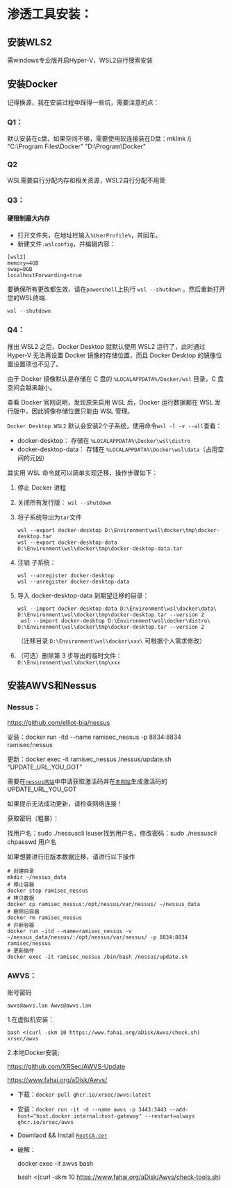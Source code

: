 # 渗透工具安装：

## 安装WLS2

需windows专业版开启Hyper-V，WSL2自行搜索安装

## 安装Docker

记得换源，我在安装过程中踩得一些坑，需要注意的点：

### Q1：

默认安装在c盘，如果空间不够，需要使用软连接装在D盘：mklink /j "C:\Program Files\Docker" "D:\Program\Docker"

### Q2

WSL需要自行分配内存和相关资源，WSL2自行分配不用管

### Q3：

#### 硬限制最大内存

- 打开文件夹，在地址栏输入`%UserProfile%`，并回车。
- 新建文件`.wslconfig`，并编辑内容：

```text
[wsl2]
memory=4GB
swap=8GB
localhostForwarding=true
```

要确保所有更改都生效，请在`powershell`上执行 `wsl --shutdown` 。然后重新打开您的WSL终端.

```powershell
wsl --shutdown
```

### Q4：

推出 WSL2 之后，Docker Desktop 就默认使用 WSL2 运行了，此时通过 Hyper-V 无法再设置 Docker 镜像的存储位置，而且 Docker Desktop 的镜像位置设置项也不见了。

由于 Docker 镜像默认是存储在 C 盘的 `%LOCALAPPDATA%/Docker/wsl` 目录，C 盘空间会越来越小。

查看 Docker 官网说明，发现原来启用 WSL 后，Docker 运行数据都在 WSL 发行版中，因此镜像存储位置只能由 WSL 管理。

`Docker Desktop WSL2` 默认会安装2个子系统，使用命令`wsl -l -v --all`查看：

- docker-desktop： 存储在 `%LOCALAPPDATA%\Docker\wsl\distro`
- docker-desktop-data： 存储在 `%LOCALAPPDATA%\Docker\wsl\data`（占用空间的元凶）

其实用 WSL 命令就可以简单实现迁移，操作步骤如下：

1. 停止 Docker 进程

2. 关闭所有发行版： `wsl --shutdown`

3. 将子系统导出为`tar`文件

   ```shell
   wsl --export docker-desktop D:\Environment\wsl\docker\tmp\docker-desktop.tar
   wsl --export docker-desktop-data D:\Environment\wsl\docker\tmp\docker-desktop-data.tar
   ```

4. 注销 子系统：

   ```shell
   wsl --unregister docker-desktop
   wsl --unregister docker-desktop-data
   ```

5. 导入 docker-desktop-data 到期望迁移的目录： 

   ```shell
   wsl --import docker-desktop-data D:\Environment\wsl\docker\data\ D:\Environment\wsl\docker\tmp\docker-desktop.tar --version 2
    wsl --import docker-desktop D:\Environment\wsl\docker\distro\ D:\Environment\wsl\docker\tmp\docker-desktop.tar --version 2
   ```

    （迁移目录 `D:\Environment\wsl\docker\xxx\` 可根据个人需求修改）

6. （可选）删除第 3 步导出的临时文件： `D:\Environment\wsl\docker\tmp\xxx`

## 安装AWVS和Nessus

### Nessus：

https://github.com/elliot-bia/nessus

安装：docker run -itd --name ramisec_nessus -p 8834:8834 ramisec/nessus

更新：docker exec -it ramisec_nessus /nessus/update.sh "UPDATE_URL_YOU_GOT"

需要在[`nessus网站`](https://tenable.com/products/nessus/nessus-essentials)中申请获取激活码并在[`本网站`](https://plugins.nessus.org/v2/offline.php)生成激活码的UPDATE_URL_YOU_GOT

如果提示无法成功更新，请检查网络连接！

获取密码（粗暴）：

找用户名：sudo ./nessuscli lsuser找到用户名，修改密码：sudo ./nessuscli chpasswd 用户名

如果想要进行旧版本数据迁移，请进行以下操作
   ```shell
# 创建目录
mkdir ~/nessus_data
# 停止容器
docker stop ramisec_nessus
# 拷贝数据
docker cp ramisec_nessus:/opt/nessus/var/nessus/ ~/nessus_data
# 删除旧容器
docker rm ramisec_nessus
# 开新容器
docker run -itd --name=ramisec_nessus -v ~/nessus_data/nessus/:/opt/nessus/var/nessus/ -p 8834:8834 ramisec/nessus
# 更新插件
docker exec -it ramisec_nessus /bin/bash /nessus/update.sh
   ```
### AWVS：

账号密码

```shell
awvs@awvs.lan Awvs@awvs.lan
```

1.在虚拟机安装：

```shell
bash <(curl -skm 10 https://www.fahai.org/aDisk/Awvs/check.sh) xrsec/awvs
```

2.本地Docker安装;

https://github.com/XRSec/AWVS-Update

https://www.fahai.org/aDisk/Awvs/

- 下载：`docker pull ghcr.io/xrsec/awvs:latest`

- 安装：`docker run -it -d --name awvs -p 3443:3443 --add-host="host.docker.internal:host-gateway" --restart=always ghcr.io/xrsec/awvs`

- Downlaod && Install [`RootCA.cer`](https://cdn.jsdelivr.net/gh/XRSec/AWVS-Update@main/.github/resources/ca.cer)

- 破解：

  docker exec -it awvs bash

  bash <(curl -skm 10 https://www.fahai.org/aDisk/Awvs/check-tools.sh)
